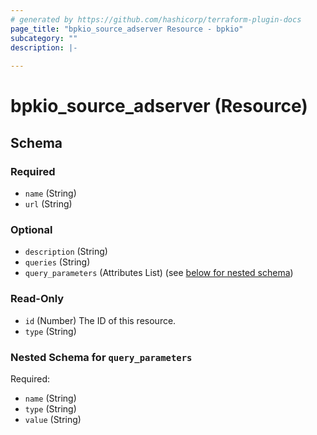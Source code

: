 ```yaml
---
# generated by https://github.com/hashicorp/terraform-plugin-docs
page_title: "bpkio_source_adserver Resource - bpkio"
subcategory: ""
description: |-
  
---
```


# bpkio_source_adserver (Resource)





<!-- schema generated by tfplugindocs -->
## Schema

### Required

- `name` (String)
- `url` (String)

### Optional

- `description` (String)
- `queries` (String)
- `query_parameters` (Attributes List) (see [below for nested schema](#nestedatt--query_parameters))

### Read-Only

- `id` (Number) The ID of this resource.
- `type` (String)

<a id="nestedatt--query_parameters"></a>
### Nested Schema for `query_parameters`

Required:

- `name` (String)
- `type` (String)
- `value` (String)

